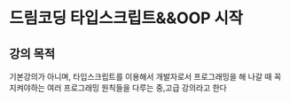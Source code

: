 드림코딩 타입스크립트&&OOP 시작
===============

## 강의 목적

 기본강의가 아니며, 타입스크립트를 이용해서 개발자로서 프로그래밍을 해 나갈 때 꼭 지켜야하는
 여러 프로그래밍 원칙들을 다루는 중,고급 강의라고 한다



 

